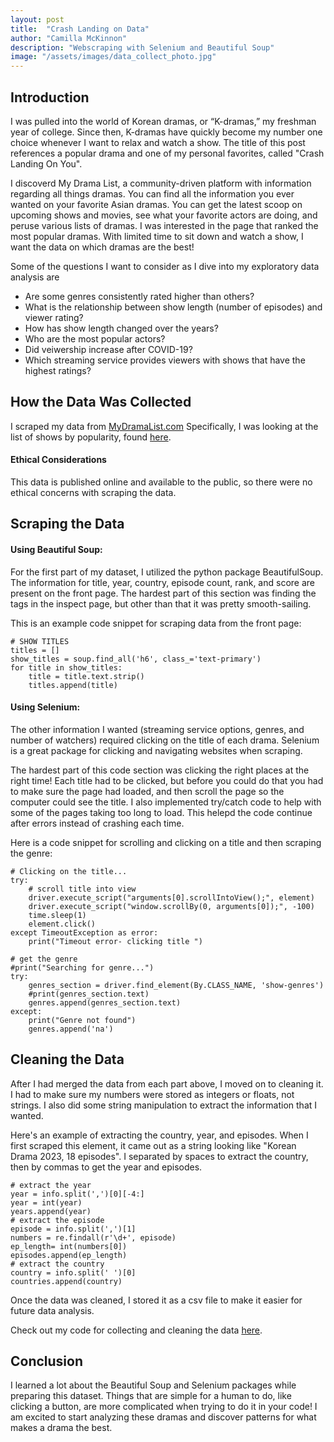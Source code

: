 ```yaml
---
layout: post
title:  "Crash Landing on Data"
author: "Camilla McKinnon"
description: "Webscraping with Selenium and Beautiful Soup"
image: "/assets/images/data_collect_photo.jpg"
--- 
```


## Introduction

I was pulled into the world of Korean dramas, or “K-dramas,” my freshman year of college. Since then, K-dramas have quickly become my number one choice whenever I want to relax and watch a show. The title of this post references a popular drama and one of my personal favorites, called "Crash Landing On You".

I discoverd My Drama List, a community-driven platform with information regarding all things dramas. You can find all the information you ever wanted on your favorite Asian dramas. You can get the latest scoop on upcoming shows and movies, see what your favorite actors are doing, and peruse various lists of dramas. I was interested in the page that ranked the most popular dramas. With limited time to sit down and watch a show, I want the data on which dramas are the best!

Some of the questions I want to consider as I dive into my exploratory data analysis are
* Are some genres consistently rated higher than others?
* What is the relationship between show length (number of episodes) and viewer rating?
* How has show length changed over the years?
* Who are the most popular actors?
* Did veiwership increase after COVID-19?
* Which streaming service provides viewers with shows that have the highest ratings?

## How the Data Was Collected

I scraped my data from <a href="https://mydramalist.com/" target="_blank">MyDramaList.com</a> Specifically, I was looking at the list of shows by popularity, found <a href="https://mydramalist.com/shows/top" target="_blank">here</a>.

#### **Ethical Considerations** 
This data is published online and available to the public, so there were no ethical concerns with scraping the data.

## Scraping the Data

#### Using Beautiful Soup:

For the first part of my dataset, I utilized the python package BeautifulSoup. The information for title, year, country, episode count, rank, and score are present on the front page. The hardest part of this section was finding the tags in the inspect page, but other than that it was pretty smooth-sailing. 

This is an example code snippet for scraping data from the front page:

```
# SHOW TITLES
titles = []
show_titles = soup.find_all('h6', class_='text-primary')
for title in show_titles:
    title = title.text.strip()
    titles.append(title)
```

#### Using Selenium:

The other information I wanted (streaming service options, genres, and number of watchers) required clicking on the title of each drama. Selenium is a great package for clicking and navigating websites when scraping. 

The hardest part of this code section was clicking the right places at the right time! Each title had to be clicked, but before you could do that you had to make sure the page had loaded, and then scroll the page so the computer could see the title. I also implemented try/catch code to help with some of the pages taking too long to load. This helepd the code continue after errors instead of crashing each time. 

Here is a code snippet for scrolling and clicking on a title and then scraping the genre:

```
# Clicking on the title...
try:
    # scroll title into view
    driver.execute_script("arguments[0].scrollIntoView();", element)
    driver.execute_script("window.scrollBy(0, arguments[0]);", -100)
    time.sleep(1)
    element.click()
except TimeoutException as error:
    print("Timeout error- clicking title ")   

# get the genre
#print("Searching for genre...")
try:
    genres_section = driver.find_element(By.CLASS_NAME, 'show-genres')
    #print(genres_section.text)        
    genres.append(genres_section.text)
except:
    print("Genre not found")
    genres.append('na')
```

## Cleaning the Data
After I had merged the data from each part above, I moved on to cleaning it. I had to make sure my numbers were stored as integers or floats, not strings. I also did some string manipulation to extract the information that I wanted. 

Here's an example of extracting the country, year, and episodes. When I first scraped this element, it came out as a string looking like "Korean Drama 2023, 18 episodes". I separated by spaces to extract the country, then by commas to get the year and episodes.

```
# extract the year
year = info.split(',')[0][-4:]
year = int(year)
years.append(year)
# extract the episode
episode = info.split(',')[1]
numbers = re.findall(r'\d+', episode)
ep_length= int(numbers[0])
episodes.append(ep_length)
# extract the country
country = info.split(' ')[0] 
countries.append(country)
```

Once the data was cleaned, I stored it as a csv file to make it easier for future data analysis. 

Check out my code for collecting and cleaning the data <a href="https://github.com/camilla47/termProject/tree/main/code" target="_blank">here</a>.

## Conclusion
I learned a lot about the Beautiful Soup and Selenium packages while preparing this dataset. Things that are simple for a human to do, like clicking a button, are more complicated when trying to do it in your code! I am excited to start analyzing these dramas and discover patterns for what makes a drama the best. 

